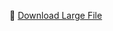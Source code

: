 📂 [Download Large File](https://drive.google.com/file/d/1iDCOgHMIyanMYSTvt8j4OLYFVj7JaFMF/view?usp=sharing)
